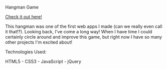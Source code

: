 Hangman Game

[Check it out here!](https://barroncn.github.io/Hangman-Game/)

This hangman was one of the first web apps I made (can we really even call it that!?). Looking back, I've come a long way! When I have time I could certainly circle around and improve this game, but right now I have so many other projects I'm excited about!


Technologies Used:

HTML5 - CSS3 - JavaScript - jQuery
